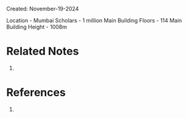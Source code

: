 Created: November-19-2024

Location - Mumbai
Scholars - 1 million
Main Building Floors - 114
Main Building Height - 1008m

# Related Notes

1. 
# References

1. 